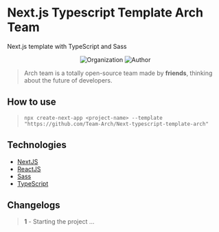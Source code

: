 # Next.js Typescript Template Arch Team

Next.js template with TypeScript and Sass

<p align="center">
<img alt="Organization" src="https://img.shields.io/static/v1?label=Made by&message=Arch Team&color=F8A825&labelColor=000000">
<img alt="Author" src="https://img.shields.io/static/v1?label=Made by&message=Felipe Almeida&color=F8A825&labelColor=000000">
</p>

> Arch team is a totally open-source team made by **friends**, thinking about the future of developers.

## How to use

>`npx create-next-app <project-name> --template "https://github.com/Team-Arch/Next-typescript-template-arch"`

## Technologies

- [NextJS](https://nextjs.org)
- [ReactJS](https://reactjs.org)
- [Sass](https://sass-lang.com)
- [TypeScript](https://www.typescriptlang.org)

## Changelogs

> **1** - Starting the project
> ...
